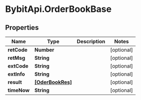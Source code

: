 # BybitApi.OrderBookBase

## Properties
Name | Type | Description | Notes
------------ | ------------- | ------------- | -------------
**retCode** | **Number** |  | [optional] 
**retMsg** | **String** |  | [optional] 
**extCode** | **String** |  | [optional] 
**extInfo** | **String** |  | [optional] 
**result** | [**[OderBookRes]**](OderBookRes.md) |  | [optional] 
**timeNow** | **String** |  | [optional] 


